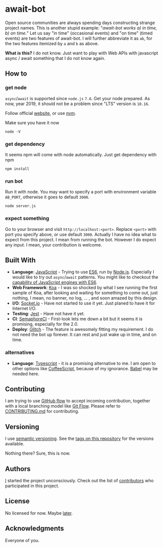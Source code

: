 # await-bot

Open source communities are always spending days constructing strange project names. This is another stupid example: "*await-bot works a) in time, b) on time.*"
Let us say "in time" (occasional events) and "on time" (timed events) are two features of await-bot.
I will further abbreviate it as `ab`, for the two features itemized by `a` and `b` as above.

**What is this?**
I do not know. Just want to play with Web APIs with javascript async / await something that I do not know again.

## How to

### get node

`async`/`await` is supported since `node.js` `7.6`. Get your node prepared. As now, year 2019, it should not be a problem since "LTS" version is `10.16`.

Follow official [website](https://nodejs.org/), or use [nvm](https://github.com/nvm-sh/nvm).

Make sure you have it now
```
node -V
```

### get dependency

It seems npm will come with node automatically. Just get dependency with npm
```
npm install
```

### run bot

Run it with node. You may want to specify a port with environment variable `AB_PORT`, otherwise it goes to default `3000`.
```
node server.js
```

### expect something

Go to your browser and visit `http://localhost:<port>`. Replace `<port>` with port you specify above, or use default `3000`.
Actually I have no idea what to expect from this project. I mean from running the bot. However I do expect any input. I mean, your contribution is welcome.

## Built With

* **Language**: [JavaScript](https://developer.mozilla.org/en-US/docs/Web/JavaScript) - Trying to use [ES6](https://www.ecma-international.org/ecma-262/6.0/index.html), run by [Node.js](https://nodejs.org). Especially I would like to try out `async`/`await` patterns.
You might like to checkout the [capability of JavaScript engines with ES6](https://kangax.github.io/compat-table/es6).
* **Web Framework**: [Koa](https://koajs.com) - I was so shocked by what I see running the first sample of Koa, after looking and waiting for something to come out, just nothing, I mean, no banner, no log, ... , and soon amazed by this design.
* **I/O**: [Socket.io](https://socket.io) - Have not started to use it yet. Just planed to have it for Internet I/O.
* **Testing**: [Jest](https://jestjs.io) - Have not have it yet.
* **CI**: [SemaphoreCI](https://semaphoreci.com) - First-look lets me down a bit but it seems it is promising, especially for the 2.0.
* **Deploy**: [Glitch](https://glitch.com) - The feature is awesomely fitting my requirement. I do not need the bot up forever. It can rest and just wake up in time, and on time.

### alternatives

* **Language**: [Typescript](https://www.typescriptlang.org) - it is a promising alternative to me. I am open to other options like [CoffeeScript](https://coffeescript.org), because of my ignorance. [Babel](https://babeljs.io/) may be needed here.

## Contributing

I am trying to use [GitHub flow](https://guides.github.com/introduction/flow) to accept incoming contribution, together with a local branching model like [Git Flow](https://nvie.com/posts/a-successful-git-branching-model).
Please refer to [CONTRIBUTING.md](CONTRIBUTING.md) for contributing.

## Versioning

I use [semantic versioning](http://semver.org/). See the [tags on this repository](https://github.com/guoquan/await-bot/tags) for the versions available.

Nothing there? Sure, this is now.

## Authors

[I](https://github.com/guoquan) started the project unconsciously.
Check out the list of [contributors](https://github.com/guoquan/await-bot/graphs/contributors) who participated in this project.

## License

No licensed for now. Maybe [later](https://opensource.org).

## Acknowledgments

Everyone of you.
